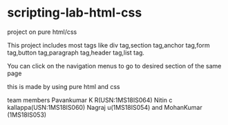 # scripting-lab-html-css

project on pure html/css
 
This project includes most tags like div tag,section tag,anchor tag,form tag,button tag,paragraph tag,header tag,list tag.

You can click on the navigation menus to go to desired section of the same page

this is made by using pure html and css
 
team members Pavankumar K R(USN:1MS18IS064) Nitin c kallappa(USN:1MS18IS060) Nagraj u(1MS18IS054) and MohanKumar (1MS18IS053)

